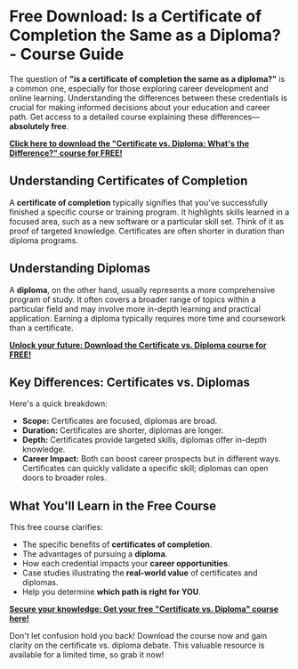 # Free Download: Is a Certificate of Completion the Same as a Diploma? - Course Guide

The question of **"is a certificate of completion the same as a diploma?"** is a common one, especially for those exploring career development and online learning. Understanding the differences between these credentials is crucial for making informed decisions about your education and career path. Get access to a detailed course explaining these differences—**absolutely free**.

[**Click here to download the "Certificate vs. Diploma: What's the Difference?" course for FREE!**](https://udemywork.com/is-a-certificate-of-completion-the-same-as-a-diploma)

## Understanding Certificates of Completion

A **certificate of completion** typically signifies that you've successfully finished a specific course or training program. It highlights skills learned in a focused area, such as a new software or a particular skill set. Think of it as proof of targeted knowledge. Certificates are often shorter in duration than diploma programs.

## Understanding Diplomas

A **diploma**, on the other hand, usually represents a more comprehensive program of study. It often covers a broader range of topics within a particular field and may involve more in-depth learning and practical application. Earning a diploma typically requires more time and coursework than a certificate.

[**Unlock your future: Download the Certificate vs. Diploma course for FREE!**](https://udemywork.com/is-a-certificate-of-completion-the-same-as-a-diploma)

## Key Differences: Certificates vs. Diplomas

Here's a quick breakdown:

*   **Scope:** Certificates are focused, diplomas are broad.
*   **Duration:** Certificates are shorter, diplomas are longer.
*   **Depth:** Certificates provide targeted skills, diplomas offer in-depth knowledge.
*   **Career Impact:** Both can boost career prospects but in different ways. Certificates can quickly validate a specific skill; diplomas can open doors to broader roles.

## What You'll Learn in the Free Course

This free course clarifies:

*   The specific benefits of **certificates of completion**.
*   The advantages of pursuing a **diploma**.
*   How each credential impacts your **career opportunities**.
*   Case studies illustrating the **real-world value** of certificates and diplomas.
*   Help you determine **which path is right for YOU**.

[**Secure your knowledge: Get your free "Certificate vs. Diploma" course here!**](https://udemywork.com/is-a-certificate-of-completion-the-same-as-a-diploma)

Don't let confusion hold you back! Download the course now and gain clarity on the certificate vs. diploma debate. This valuable resource is available for a limited time, so grab it now!
